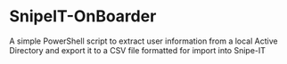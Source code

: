 # SnipeIT-OnBoarder
A simple PowerShell script to extract user information from a local Active Directory and export it to a CSV file formatted for import into Snipe-IT
